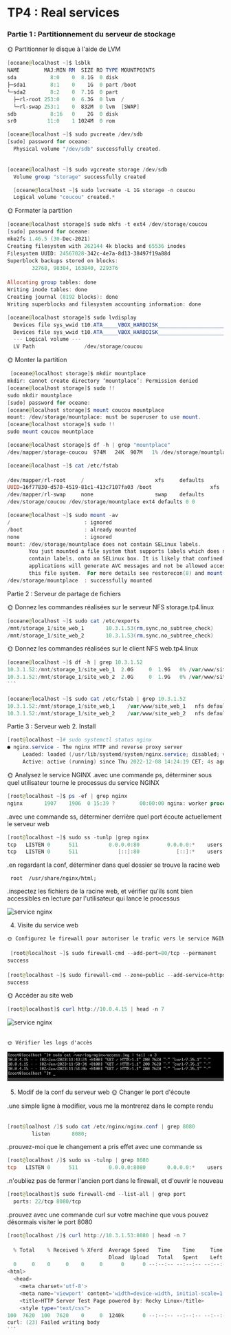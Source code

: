 # TP4 : Real services
### Partie 1 : Partitionnement du serveur de stockage
🌞 Partitionner le disque à l'aide de LVM
```powershell
[oceane@localhost ~]$ lsblk
NAME        MAJ:MIN RM  SIZE RO TYPE MOUNTPOINTS
sda           8:0    0  8.1G  0 disk
├─sda1        8:1    0    1G  0 part /boot
└─sda2        8:2    0  7.1G  0 part
  ├─rl-root 253:0    0  6.3G  0 lvm  /
  └─rl-swap 253:1    0  832M  0 lvm  [SWAP]
sdb           8:16   0    2G  0 disk
sr0          11:0    1 1024M  0 rom
```
```powershell
[oceane@localhost ~]$ sudo pvcreate /dev/sdb
[sudo] password for oceane:
  Physical volume "/dev/sdb" successfully created.
  ```
```powershell 

[oceane@localhost ~]$ sudo vgcreate storage /dev/sdb
  Volume group "storage" successfully created
  ```
```powershell 
  [oceane@localhost ~]$ sudo lvcreate -L 1G storage -n coucou
  Logical volume "coucou" created.*
   ```

   🌞 Formater la partition
```powershell
[oceane@localhost storage]$ sudo mkfs -t ext4 /dev/storage/coucou
[sudo] password for oceane:
mke2fs 1.46.5 (30-Dec-2021)
Creating filesystem with 262144 4k blocks and 65536 inodes
Filesystem UUID: 24567028-342c-4e7a-8d13-38497f19a88d
Superblock backups stored on blocks:
        32768, 98304, 163840, 229376

Allocating group tables: done
Writing inode tables: done
Creating journal (8192 blocks): done
Writing superblocks and filesystem accounting information: done
```
```powershell
[oceane@localhost storage]$ sudo lvdisplay
  Devices file sys_wwid t10.ATA_____VBOX_HARDDISK___________________________VB4c0573e1-f4cbd891_ PVID 3a0D50XeNPq54ShzOhLMckEGrlBB4QeE last seen on /dev/sda2 not found.
  Devices file sys_wwid t10.ATA_____VBOX_HARDDISK___________________________VBcd4d828a-46292037_ PVID N7lw9NHQxi6Sjgg6d711LWPzNkqpOj1j last seen on /dev/sdb not found.
  --- Logical volume ---
  LV Path                /dev/storage/coucou
  ```

  🌞 Monter la partition
 
 ```` powershell 
  [oceane@localhost storage]$ mkdir mountplace
mkdir: cannot create directory ‘mountplace’: Permission denied
[oceane@localhost storage]$ sudo !!
sudo mkdir mountplace
[sudo] password for oceane:
[oceane@localhost storage]$ mount coucou mountplace
mount: /dev/storage/mountplace: must be superuser to use mount.
[oceane@localhost storage]$ sudo !!
sudo mount coucou mountplace

````

```powershell
[oceane@localhost storage]$ df -h | grep "mountplace"
/dev/mapper/storage-coucou  974M   24K  907M   1% /dev/storage/mountplace
```
```powershell
[oceane@localhost ~]$ cat /etc/fstab

/dev/mapper/rl-root     /                       xfs     defaults        0 0
UUID=16f77830-d570-4519-81c1-413c7107fa03 /boot                   xfs     defaults        0 0
/dev/mapper/rl-swap     none                    swap    defaults        0 0
/dev/storage/coucou /dev/storage/mountplace ext4 defaults 0 0
```
```powershell
[oceane@localhost ~]$ sudo mount -av
/                        : ignored
/boot                    : already mounted
none                     : ignored
mount: /dev/storage/mountplace does not contain SELinux labels.
       You just mounted a file system that supports labels which does not
       contain labels, onto an SELinux box. It is likely that confined
       applications will generate AVC messages and not be allowed access to
       this file system.  For more details see restorecon(8) and mount(8).
/dev/storage/mountplace  : successfully mounted
```

Partie 2 : Serveur de partage de fichiers

🌞 Donnez les commandes réalisées sur le serveur NFS storage.tp4.linux

```powershell
[oceane@localhost ~]$ sudo cat /etc/exports
/mnt/storage_1/site_web_1       10.3.1.53(rm,sync,no_subtree_check)
/mnt/storage_1/site_web_2       10.3.1.53(rm,sync,no_subtree_check)

```

🌞 Donnez les commandes réalisées sur le client NFS web.tp4.linux
````powershell
[oceane@localhost ~]$ df -h | grep 10.3.1.52
10.3.1.52:/mnt/storage_1/site_web_1  2.0G     0  1.9G   0% /var/www/site_web_1
10.3.1.52:/mnt/storage_1/site_web_2  2.0G     0  1.9G   0% /var/www/site_web_2
```

[oceane@localhost ~]$ sudo cat /etc/fstab | grep 10.3.1.52
10.3.1.52:/mnt/storage_1/site_web_1    /var/www/site_web_1   nfs defaults 0 0
10.3.1.52:/mnt/storage_1/site_web_2    /var/www/site_web_2   nfs defaults 0 0
````

 
Partie 3 : Serveur web
2. Install
```powershell
[root@localhost ~]# sudo systemctl status nginx
● nginx.service - The nginx HTTP and reverse proxy server
     Loaded: loaded (/usr/lib/systemd/system/nginx.service; disabled; vendor preset: disabled)
     Active: active (running) since Thu 2022-12-08 14:24:19 CET; 4s ago
````


🌞 Analysez le service NGINX
.avec une commande ps, déterminer sous quel utilisateur tourne le processus du service NGINX
```powershell
[root@localhost ~]$ ps -ef | grep nginx
nginx       1907    1906  0 15:39 ?        00:00:00 nginx: worker process
`````

.avec une commande ss, déterminer derrière quel port écoute actuellement le serveur web
```powershell
[root@localhost ~]$ sudo ss -tunlp |grep nginx
tcp   LISTEN 0      511          0.0.0.0:80         0.0.0.0:*    users:(("nginx",pid=1257,fd=6),("nginx",pid=1256,fd=6))
tcp   LISTEN 0      511             [::]:80            [::]:*    users:(("nginx",pid=1257,fd=7),("nginx",pid=1256,fd=7))

````

.en regardant la conf, déterminer dans quel dossier se trouve la racine web
```
 root  /usr/share/nginx/html;
````
.inspectez les fichiers de la racine web, et vérifier qu'ils sont bien accessibles en lecture par l'utilisateur qui lance le processus

![service nginx](image/service_nginx.png)

4. Visite du service web
````powershell
🌞 Configurez le firewall pour autoriser le trafic vers le service NGINX
 
 [root@localhost ~]$ sudo firewall-cmd --add-port=80/tcp --permanent
success

[root@localhost ~]$ sudo firewall-cmd --zone=public --add-service=https --permanent
success
`````


🌞 Accéder au site web
```powershell
[root@localhost]$ curl http://10.0.4.15 | head -n 7
````
![service nginx](image/site_web.png)
````

🌞 Vérifier les logs d'accès

````
![service logs access](image/logs_access.png)


5. Modif de la conf du serveur web
🌞 Changer le port d'écoute

.une simple ligne à modifier, vous me la montrerez dans le compte rendu

````powershell

[root@loalhost /]$ sudo cat /etc/nginx/nginx.conf | grep 8080
        listen       8080;

````
.prouvez-moi que le changement a pris effet avec une commande ss
````powershell
[root@localhost /]$ sudo ss -tulnp | grep 8080
tcp   LISTEN 0      511          0.0.0.0:8080       0.0.0.0:*    users:(("nginx",pid=1486,fd=6),("nginx",pid=1485,fd=6))
`````
.n'oubliez pas de fermer l'ancien port dans le firewall, et d'ouvrir le nouveau

````powershell
[root@localhost]$ sudo firewall-cmd --list-all | grep port
  ports: 22/tcp 8080/tcp
````
 
.prouvez avec une commande curl sur votre machine que vous pouvez désormais visiter le port 8080
````powershell
[root@localhost /]$ curl http://10.3.1.53:8080 | head -n 7

  % Total    % Received % Xferd  Average Speed   Time    Time     Time  Current
                                 Dload  Upload   Total   Spent    Left  Speed
  0     0    0     0    0     0      0      0 --:--:-- --:--:-- --:--:--     0<!doctype html>
<html>
  <head>
    <meta charset='utf-8'>
    <meta name='viewport' content='width=device-width, initial-scale=1'>
    <title>HTTP Server Test Page powered by: Rocky Linux</title>
    <style type="text/css">
100  7620  100  7620    0     0  1240k      0 --:--:-- --:--:-- --:--:-- 1240k
curl: (23) Failed writing body
```


